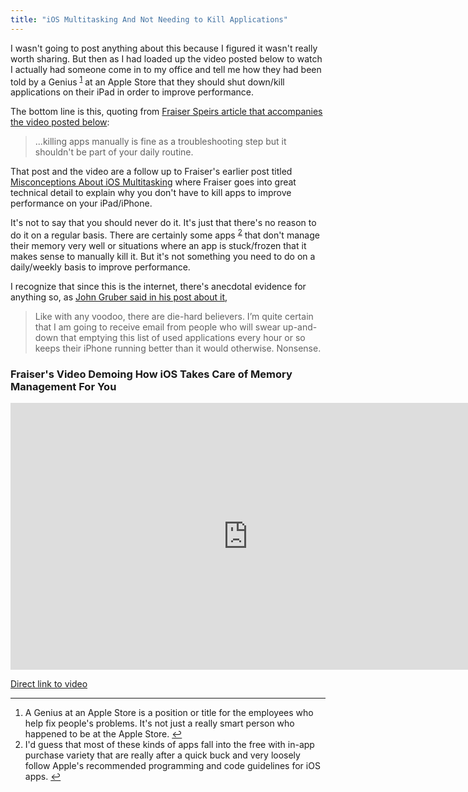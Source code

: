 ```yaml
---
title: "iOS Multitasking And Not Needing to Kill Applications"
---
```

<p>I wasn't going to post anything about this because I figured it wasn't really worth sharing. But then as I had loaded up the video posted below to watch I actually had someone come in to my office and tell me how they had been told by a Genius <sup id="fnref-19956:1"><a href="#fn-19956:1" rel="footnote">1</a></sup> at an Apple Store that they should shut down/kill applications on their iPad in order to improve performance.</p>
<p>The bottom line is this, quoting from <a href="https://speirs.org/blog/2012/1/6/ios-multitasking-in-detail.html">Fraiser Speirs article that accompanies the video posted below</a>:</p>
<blockquote><p>
  ...killing apps manually is fine as a troubleshooting step but it shouldn't be part of your daily routine.
</p></blockquote>
<p>That post and the video are a follow up to Fraiser's earlier post titled <a href="https://speirs.org/blog/2012/1/2/misconceptions-about-ios-multitasking.html">Misconceptions About iOS Multitasking</a> where Fraiser goes into great technical detail to explain why you don't have to kill apps to improve performance on your iPad/iPhone.</p>
<p>It's not to say that you should never do it. It's just that there's no reason to do it on a regular basis. There are certainly some apps <sup id="fnref-19956:2"><a href="#fn-19956:2" rel="footnote">2</a></sup> that don't manage their memory very well or situations where an app is stuck/frozen that it makes sense to manually kill it. But it's not something you need to do on a daily/weekly basis to improve performance.</p>
<p>I recognize that since this is the internet, there's anecdotal evidence for anything so, as <a href="https://daringfireball.net/2012/01/ios_multitasking">John Gruber said in his post about it</a>,</p>
<blockquote><p>
  Like with any voodoo, there are die-hard believers. I’m quite certain that I am going to receive email from people who will swear up-and-down that emptying this list of used applications every hour or so keeps their iPhone running better than it would otherwise. Nonsense.
</p></blockquote>
<h3>Fraiser's Video Demoing How iOS Takes Care of Memory Management For You</h3>
<p><iframe src="https://player.vimeo.com/video/34660348" width="759" height="427" frameborder="0" webkitAllowFullScreen mozallowfullscreen allowFullScreen></iframe></p>
<p><a href="https://vimeo.com/34660348">Direct link to video</a></p>
<div class="footnotes">
<hr />
<ol>
<li id="fn-19956:1">
A Genius at an Apple Store is a position or title for the employees who help fix people's problems. It's not just a really smart person who happened to be at the Apple Store.&#160;<a href="#fnref-19956:1" rev="footnote">&#8617;</a>
</li>
<li id="fn-19956:2">
I'd guess that most of these kinds of apps fall into the free with in-app purchase variety that are really after a quick buck and very loosely follow Apple's recommended programming and code guidelines for iOS apps.&#160;<a href="#fnref-19956:2" rev="footnote">&#8617;</a>
</li>
</ol>
</div>
